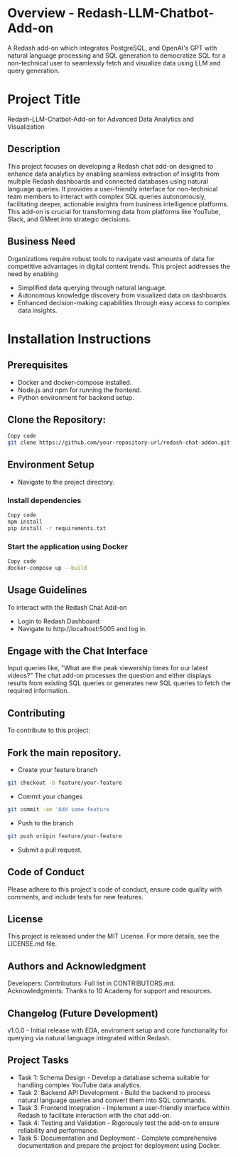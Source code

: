 # Overview - Redash-LLM-Chatbot-Add-on
A Redash add-on which integrates PostgreSQL, and OpenAI's GPT with natural language processing and SQL generation to democratize SQL for a non-technical user to seamlessly fetch and visualize data using LLM and query generation.

# Project Title
Redash-LLM-Chatbot-Add-on for Advanced Data Analytics and Visualization

## Description
This project focuses on developing a Redash chat add-on designed to enhance data analytics by enabling seamless extraction of insights from multiple Redash dashboards and connected databases using natural language queries. It provides a user-friendly interface for non-technical team members to interact with complex SQL queries autonomously, facilitating deeper, actionable insights from business intelligence platforms. This add-on is crucial for transforming data from platforms like YouTube, Slack, and GMeet into strategic decisions.

## Business Need
Organizations require robust tools to navigate vast amounts of data for competitive advantages in digital content trends. This project addresses the need by enabling

- Simplified data querying through natural language.
- Autonomous knowledge discovery from visualized data on dashboards.
- Enhanced decision-making capabilities through easy access to complex data insights.

# Installation Instructions

## Prerequisites
- Docker and docker-compose installed.
- Node.js and npm for running the frontend.
- Python environment for backend setup.

## Clone the Repository:
```bash
Copy code
git clone https://github.com/your-repository-url/redash-chat-addon.git
```
## Environment Setup
- Navigate to the project directory.

### Install dependencies
```bash
Copy code
npm install
pip install -r requirements.txt
```
### Start the application using Docker
```bash
Copy code
docker-compose up --build
```
## Usage Guidelines
To interact with the Redash Chat Add-on

- Login to Redash Dashboard:
- Navigate to http://localhost:5005 and log in.

## Engage with the Chat Interface
Input queries like, "What are the peak viewership times for our latest videos?" The chat add-on processes the question and either displays results from existing SQL queries or generates new SQL queries to fetch the required information.

## Contributing
To contribute to this project:

## Fork the main repository.
- Create your feature branch 
```bash 
git checkout -b feature/your-feature 
```
- Commit your changes 
```bash 
git commit -am 'Add some feature
```
- Push to the branch 
```bash 
git push origin feature/your-feature
```
- Submit a pull request.

## Code of Conduct
Please adhere to this project's code of conduct, ensure code quality with comments, and include tests for new features.

## License
This project is released under the MIT License. For more details, see the LICENSE.md file.

## Authors and Acknowledgment
Developers: 
Contributors: Full list in CONTRIBUTORS.md.
Acknowledgments: Thanks to 10 Academy for support and resources.

## Changelog (Future Development)
v1.0.0 - Initial release with EDA, enviroment setup and core functionality for querying via natural language integrated within Redash.

## Project Tasks

- Task 1: Schema Design - Develop a database schema suitable for handling complex YouTube data analytics.
- Task 2: Backend API Development - Build the backend to process natural language queries and convert them into SQL commands.
- Task 3: Frontend Integration - Implement a user-friendly interface within Redash to facilitate interaction with the chat add-on.
- Task 4: Testing and Validation - Rigorously test the add-on to ensure reliability and performance.
- Task 5: Documentation and Deployment - Complete comprehensive documentation and prepare the project for deployment using Docker.